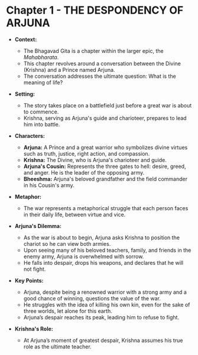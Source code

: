 # Chapter 1 - THE DESPONDENCY OF ARJUNA

- **Context:**
  - The Bhagavad Gita is a chapter within the larger epic, the *Mahabharata*.
  - This chapter revolves around a conversation between the Divine (Krishna) and a Prince named Arjuna.
  - The conversation addresses the ultimate question: What is the meaning of life?

- **Setting:**
  - The story takes place on a battlefield just before a great war is about to commence.
  - Krishna, serving as Arjuna's guide and charioteer, prepares to lead him into battle.

- **Characters:**
  - **Arjuna:** A Prince and a great warrior who symbolizes divine virtues such as truth, justice, right action, and compassion.
  - **Krishna:** The Divine, who is Arjuna's charioteer and guide.
  - **Arjuna's Cousin:** Represents the three gates to hell: desire, greed, and anger. He is the leader of the opposing army.
  - **Bheeshma:** Arjuna's beloved grandfather and the field commander in his Cousin's army.

- **Metaphor:**
  - The war represents a metaphorical struggle that each person faces in their daily life, between virtue and vice.

- **Arjuna's Dilemma:**
  - As the war is about to begin, Arjuna asks Krishna to position the chariot so he can view both armies.
  - Upon seeing many of his beloved teachers, family, and friends in the enemy army, Arjuna is overwhelmed with sorrow.
  - He falls into despair, drops his weapons, and declares that he will not fight.

- **Key Points:**
  - Arjuna, despite being a renowned warrior with a strong army and a good chance of winning, questions the value of the war.
  - He struggles with the idea of killing his own kin, even for the sake of three worlds, let alone for this earth.
  - Arjuna’s despair reaches its peak, leading him to refuse to fight.

- **Krishna's Role:**
  - At Arjuna’s moment of greatest despair, Krishna assumes his true role as the ultimate teacher.